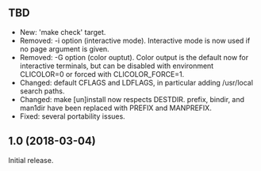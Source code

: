 TBD
---
 - New: 'make check' target.
 - Removed: -i option (interactive mode). Interactive mode is now used if no
   page argument is given.
 - Removed: -G option (color ouptut). Color output is the default now for
   interactive terminals, but can be disabled with environment CLICOLOR=0 or
   forced with CLICOLOR_FORCE=1.
 - Changed: default CFLAGS and LDFLAGS, in particular adding /usr/local search
   paths.
 - Changed: make [un]install now respects DESTDIR. prefix, bindir, and man1dir
   have been replaced with PREFIX and MANPREFIX.
 - Fixed: several portability issues.

1.0 (2018-03-04)
----------------
Initial release.

